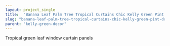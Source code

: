 ```yaml
---
layout: project_single
title:  "Banana Leaf Palm Tree Tropical Curtains Chic Kelly Green Pint Drapes"
slug: "banana-leaf-palm-tree-tropical-curtains-chic-kelly-green-pint-drapes"
parent: "kelly-green-decor"
---
```

Tropical green leaf window curtain panels